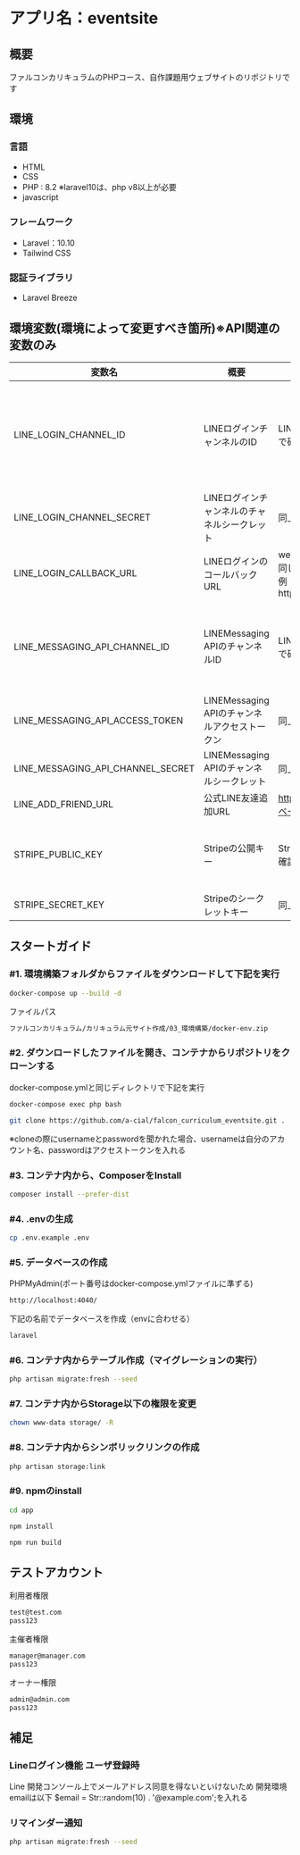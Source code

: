 # アプリ名：eventsite

## 概要
ファルコンカリキュラムのPHPコース、自作課題用ウェブサイトのリポジトリです

## 環境
### 言語
* HTML
* CSS
* PHP : 8.2 ※laravel10は、php v8以上が必要
* javascript
### フレームワーク
* Laravel：10.10
* Tailwind CSS
### 認証ライブラリ
* Laravel Breeze
## 環境変数(環境によって変更すべき箇所)※API関連の変数のみ
| 変数名                            | 概要                                          | 内容                                                                                      | 備考                                                              | 
| --------------------------------- | --------------------------------------------- | ----------------------------------------------------------------------------------------- | ----------------------------------------------------------------- | 
| LINE_LOGIN_CHANNEL_ID             | LINEログインチャンネルのID                    | LINED Developerコンソールで確認した値をコピぺ                                             | LINEのDeveloperコンソールで作成した、LINEログインチャンネルのもの | 
| LINE_LOGIN_CHANNEL_SECRET         | LINEログインチャンネルのチャネルシークレット  | 同上                                                                                      | 同上                                                              | 
| LINE_LOGIN_CALLBACK_URL           | LINEログインのコールバックURL                 | web.phpで設定したルートと同じものをコンソールで設定<br>例：http://localhost/line/callback | 同上                                                              | 
| LINE_MESSAGING_API_CHANNEL_ID     | LINEMessaging APIのチャンネルID               | LINED Developerコンソールで確認した値をコピぺ                                             | LINEのDeveloperコンソールで作成した、LINE Messaging APIのもの     | 
| LINE_MESSAGING_API_ACCESS_TOKEN   | LINEMessaging APIのチャンネルアクセストークン | 同上                                                                                      | 同上                                                              | 
| LINE_MESSAGING_API_CHANNEL_SECRET | LINEMessaging APIのチャンネルシークレット     | 同上                                                                                      | 同上                                                              | 
| LINE_ADD_FRIEND_URL              | 公式LINE友達追加URL                           | https://line.me/R/ti/p/{botのベーシックID}                                                | 同上                                                              | 
| STRIPE_PUBLIC_KEY                 | Stripeの公開キー                              | Stripeログインし、APIキーで確認した値                                                     | Stripeアカウントログインし、開発者のAPIキーのもの                 | 
| STRIPE_SECRET_KEY                 | Stripeのシークレットキー                      | 同上                                                                                      | 同上                                                              | 

## スタートガイド
### #1. 環境構築フォルダからファイルをダウンロードして下記を実行

```bash
docker-compose up --build -d
```
ファイルパス
```bash
ファルコンカリキュラム/カリキュラム元サイト作成/03_環境構築/docker-env.zip
```

### #2. ダウンロードしたファイルを開き、コンテナからリポジトリをクローンする

docker-compose.ymlと同じディレクトリで下記を実行
```bash
docker-compose exec php bash
```
```bash
git clone https://github.com/a-cial/falcon_curriculum_eventsite.git .
```
※cloneの際にusernameとpasswordを聞かれた場合、usernameは自分のアカウント名、passwordはアクセストークンを入れる

### #3. コンテナ内から、ComposerをInstall

```bash
composer install --prefer-dist
```

### #4. .envの生成

```bash
cp .env.example .env
```

### #5. データベースの作成
PHPMyAdmin(ポート番号はdocker-compose.ymlファイルに準ずる)
```bash
http://localhost:4040/
```
下記の名前でデータベースを作成（envに合わせる）
```bash
laravel
```

### #6. コンテナ内からテーブル作成（マイグレーションの実行）

```bash
php artisan migrate:fresh --seed
```

### #7. コンテナ内からStorage以下の権限を変更

```bash
chown www-data storage/ -R
```

### #8. コンテナ内からシンボリックリンクの作成

```bash
php artisan storage:link
```

### #9. npmのinstall

```bash
cd app
```
```bash
npm install
```
```bash
npm run build
```
## テストアカウント
利用者権限
```bash
test@test.com
pass123
```
主催者権限
```bash
manager@manager.com
pass123
```
オーナー権限
```bash
admin@admin.com
pass123
```
## 補足
### Lineログイン機能 ユーザ登録時
Line 開発コンソール上でメールアドレス同意を得ないといけないため 
開発環境emailは以下 $email = Str::random(10) . '@example.com';を入れる

### リマインダー通知
```bash
php artisan migrate:fresh --seed
```